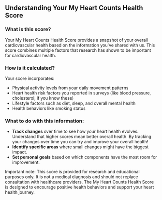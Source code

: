 ## Understanding Your My Heart Counts Health Score

### What is this score?
Your My Heart Counts Health Score provides a snapshot of your overall cardiovascular health based on the information you've shared with us.
This score combines multiple factors that research has shown to be important for cardiovascular health.

### How is it calculated?
Your score incorporates:
- Physical activity levels from your daily movement patterns
- Heart health risk factors you reported in surveys (like blood pressure, cholesterol, if you know these)
- Lifestyle factors such as diet, sleep, and overall mental health
- Health behaviors like smoking status

### What to do with this information:
- **Track changes** over time to see how your heart health evolves. Understand that higher scores mean better overall health. By tracking your changes over time you can try and improve your overall health!
- **Identify specific areas** where small changes might have the biggest impact.
- **Set personal goals** based on which components have the most room for improvement. 

Important note:
This score is provided for research and educational purposes only.
It is not a medical diagnosis and should not replace consultation with healthcare providers.
The My Heart Counts Health Score is designed to encourage positive health behaviors and support your heart health journey.
